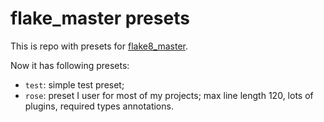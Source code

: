 # flake_master presets

This is repo with presets for [flake8_master](https://github.com/Melevir/flake_master).

Now it has following presets:

- `test`: simple test preset;
- `rose`: preset I user for most of my projects; max line length
120, lots of plugins, required types annotations.
